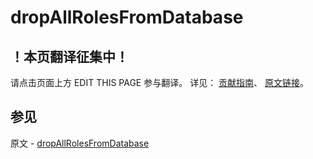 # dropAllRolesFromDatabase

## ！本页翻译征集中！

请点击页面上方 EDIT THIS PAGE 参与翻译。
详见：
[贡献指南]( https://github.com/JinMuInfo/MongoDB-Manual-zh/blob/master/CONTRIBUTING.md )、
[原文链接](  https://docs.mongodb.com/manual/reference/command/dropAllRolesFromDatabase/  )。

## 参见

原文 - [dropAllRolesFromDatabase]( https://docs.mongodb.com/manual/reference/command/dropAllRolesFromDatabase/ )


